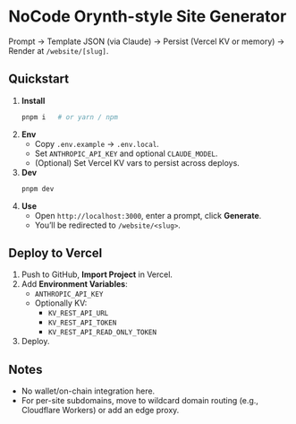 # NoCode Orynth-style Site Generator

Prompt → Template JSON (via Claude) → Persist (Vercel KV or memory) → Render at `/website/[slug]`.

## Quickstart
1. **Install**
   ```bash
   pnpm i   # or yarn / npm
   ```
2. **Env**
   - Copy `.env.example` → `.env.local`.
   - Set `ANTHROPIC_API_KEY` and optional `CLAUDE_MODEL`.
   - (Optional) Set Vercel KV vars to persist across deploys.
3. **Dev**
   ```bash
   pnpm dev
   ```
4. **Use**
   - Open `http://localhost:3000`, enter a prompt, click **Generate**.
   - You’ll be redirected to `/website/<slug>`.

## Deploy to Vercel
1. Push to GitHub, **Import Project** in Vercel.
2. Add **Environment Variables**:
   - `ANTHROPIC_API_KEY`
   - Optionally KV:
     - `KV_REST_API_URL`
     - `KV_REST_API_TOKEN`
     - `KV_REST_API_READ_ONLY_TOKEN`
3. Deploy.

## Notes
- No wallet/on-chain integration here.
- For per-site subdomains, move to wildcard domain routing (e.g., Cloudflare Workers) or add an edge proxy.